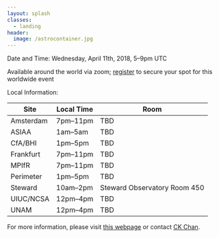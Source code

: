 ```yaml
---
layout: splash
classes:
  - landing
header:
  image: /astrocontainer.jpg
---
```


Date and Time: Wednesday, April 11th, 2018, 5–9pm UTC

Available around the world via zoom; [register](https://zoom.us/webinar/register/WN_b3STeD9YRT-NpU5UiG8ifQ) to secure your spot for this worldwide event

Local Information:

| Site | Local Time | Room |
| ---- | ---------- | ---- |
| Amsterdam | 7pm–11pm | TBD |
| ASIAA | 1am–5am | TBD |
| CfA/BHI | 1pm–5pm | TBD |
| Frankfurt | 7pm–11pm | TBD |
| MPIfR | 7pm–11pm | TBD |
| Perimeter | 1pm–5pm | TBD |
| Steward | 10am–2pm | Steward Observatory Room 450 |
| UIUC/NCSA | 12pm–4pm | TBD |
| UNAM | 12pm–4pm | TBD |

For more information, please visit [this webpage](https://astrocontainers.github.io/2018-04-hackathon) or contact [CK Chan](mailto:chanc@email.arizona.edu).
